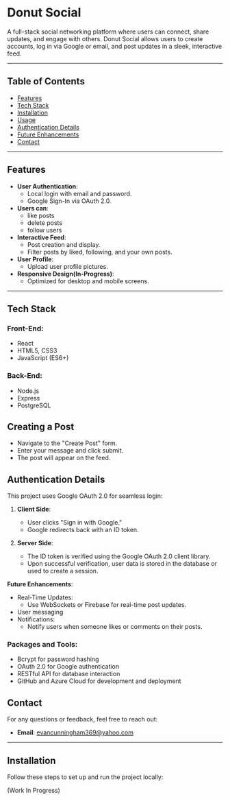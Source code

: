 # **Donut Social**

A full-stack social networking platform where users can connect, share updates, and engage with others. Donut Social allows users to create accounts, log in via Google or email, and post updates in a sleek, interactive feed.

---

## **Table of Contents**
- [Features](#features)
- [Tech Stack](#tech-stack)
- [Installation](#installation)
- [Usage](#usage)
- [Authentication Details](#authentication-details)
- [Future Enhancements](#future-enhancements)
- [Contact](#contact)

---

## **Features**
- **User Authentication**:
  - Local login with email and password.
  - Google Sign-In via OAuth 2.0.
- **Users can**:
  - like posts
  - delete posts
  - follow users
- **Interactive Feed**:
  - Post creation and display.
  - Filter posts by liked, following, and your own posts.
- **User Profile**:
  - Upload user profile pictures.
- **Responsive Design(In-Progress)**:
  - Optimized for desktop and mobile screens.

---

## **Tech Stack**
### **Front-End**:
- React
- HTML5, CSS3
- JavaScript (ES6+)

### **Back-End**:
- Node.js
- Express
- PostgreSQL

## **Creating a Post**
- Navigate to the "Create Post" form.
- Enter your message and click submit.
- The post will appear on the feed.

## **Authentication Details**
This project uses Google OAuth 2.0 for seamless login:

1. **Client Side**:
   - User clicks "Sign in with Google."
   - Google redirects back with an ID token.

2. **Server Side**:
   - The ID token is verified using the Google OAuth 2.0 client library.
   - Upon successful verification, user data is stored in the database or used to create a session.

**Future Enhancements**:
- Real-Time Updates:
  - Use WebSockets or Firebase for real-time post updates.
- User messaging
- Notifications:
  - Notify users when someone likes or comments on their posts.

### **Packages and Tools**:
- Bcrypt for password hashing
- OAuth 2.0 for Google authentication
- RESTful API for database interaction
- GitHub and Azure Cloud for development and deployment
  
## **Contact**
For any questions or feedback, feel free to reach out:
- **Email**: evancunningham369@yahoo.com
  
---

## **Installation**
Follow these steps to set up and run the project locally:

(Work In Progress)
